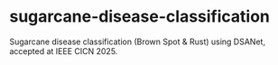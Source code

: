 # sugarcane-disease-classification
Sugarcane disease classification (Brown Spot &amp; Rust) using DSANet, accepted at IEEE CICN 2025.
